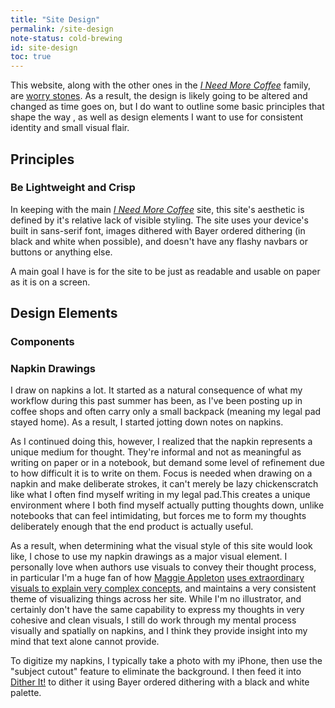 ```yaml
---
title: "Site Design"
permalink: /site-design
note-status: cold-brewing
id: site-design
toc: true
---
```


This website, along with the other ones in the *[I Need More Coffee](https://ineedmore.coffee)* family, are [worry stones](https://ethanmarcotte.com/wrote/let-a-website-be-a-worry-stone/). As a result, the design is likely going to be altered and changed as time goes on, but I do want to outline some basic principles that shape the way , as well as design elements I want to use for consistent identity and small visual flair.

## Principles

### Be Lightweight and Crisp

In keeping with the main *[I Need More Coffee](https://ineedmore.coffee)* site, this site's aesthetic is defined by it's relative lack of visible styling. The site uses your device's built in sans-serif font, images dithered with Bayer ordered dithering (in black and white when possible), and doesn't have any flashy navbars or buttons or anything else.

A main goal I have is for the site to be just as readable and usable on paper as it is on a screen.

## Design Elements

### Components

### Napkin Drawings

I draw on napkins a lot. It started as a natural consequence of what my workflow during this past summer has been, as I've been posting up in coffee shops and often carry only a small backpack (meaning my legal pad stayed home). As a result, I started jotting down notes on napkins.

<!-- Add an illustration showing the desirable properties of napkins -->

As I continued doing this, however, I realized that the napkin represents a unique medium for thought. They're informal and not as meaningful as writing on paper or in a notebook, but demand some level of refinement due to how difficult it is to write on them. Focus is needed when drawing on a napkin and make deliberate strokes, it can't merely be lazy chickenscratch like what I often find myself writing in my legal pad.This creates a unique environment where I both find myself actually putting thoughts down, unlike notebooks that can feel intimidating, but forces me to form my thoughts deliberately enough that the end product is actually useful.

As a result, when determining what the visual style of this site would look like, I chose to use my napkin drawings as a major visual element. I personally love when authors use visuals to convey their thought process, in particular I'm a huge fan of how [Maggie Appleton](https://maggieappleton.com) [uses extraordinary visuals to explain very complex concepts](https://maggieappleton.com/drawinginvisibles1), and maintains a very consistent theme of visualizing things across her site. While I'm no illustrator, and certainly don't have the same capability to express my thoughts in very cohesive and clean visuals, I still do work through my mental process visually and spatially on napkins, and I think they provide insight into my mind that text alone cannot provide.

To digitize my napkins, I typically take a photo with my iPhone, then use the "subject cutout" feature to eliminate the background. I then feed it into [Dither It!](ditherit.com) to dither it using Bayer ordered dithering with a black and white palette.
